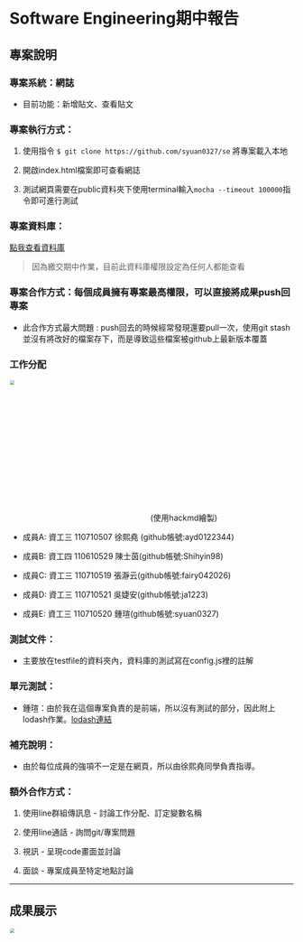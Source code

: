 
# Software Engineering期中報告

## 專案說明

### 專案系統：網誌

  * 目前功能：新增貼文、查看貼文

### 專案執行方式：

1. 使用指令 `$ git clone https://github.com/syuan0327/se` 將專案載入本地

2. 開啟index.html檔案即可查看網誌

3. 測試網頁需要在public資料夾下使用terminal輸入`mocha --timeout 100000`指令即可進行測試

### 專案資料庫：

[點我查看資料庫](https://console.firebase.google.com/u/0/project/se109-d25e7/database/se109-d25e7/data)

> 因為繳交期中作業，目前此資料庫權限設定為任何人都能查看

### 專案合作方式：每個成員擁有專案最高權限，可以直接將成果push回專案

  * 此合作方式最大問題 : push回去的時候經常發現還要pull一次，使用git stash並沒有將改好的檔案存下，而是導致這些檔案被github上最新版本覆蓋

### 工作分配

<img src="https://github.com/syuan0327/se/blob/master/img/work.jpg" style="zoom:50%" width="500px"/>(使用hackmd繪製)

* 成員A: 資工三 110710507 徐熙堯 (github帳號:ayd0122344)
  
* 成員B: 資工四 110610529 陳士茵(github帳號:Shihyin98)

* 成員C: 資工三 110710519 張瀞云(github帳號:fairy042026)

* 成員D: 資工三 110710521 吳婕安(github帳號:ja1223)

* 成員E: 資工三 110710520 鍾瑄(github帳號:syuan0327)

### 測試文件：

* 主要放在testfile的資料夾內，資料庫的測試寫在config.js裡的註解

### 單元測試：

* 鍾瑄：由於我在這個專案負責的是前端，所以沒有測試的部分，因此附上lodash作業。[lodash連結](https://github.com/syuan0327/se109a/tree/master/Test)

### 補充說明：

* 由於每位成員的強項不一定是在網頁，所以由徐熙堯同學負責指導。

### 額外合作方式：

1. 使用line群組傳訊息 - 討論工作分配、訂定變數名稱

2. 使用line通話 - 詢問git/專案問題

3. 視訊 - 呈現code畫面並討論

4. 面談 - 專案成員至特定地點討論

<hr>

## 成果展示

<img src="https://github.com/syuan0327/se/blob/master/img/result.gif" style="zoom:50%" width="1000px"/>
